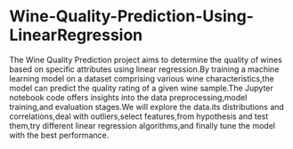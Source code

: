 # Wine-Quality-Prediction-Using-LinearRegression
The Wine Quality Prediction project aims to determine the quality of wines based on specific attributes using linear regression.By training a machine learning model on a dataset comprising various wine characteristics,the model can predict the quality rating of a given wine sample.The Jupyter notebook code offers insights into the data preprocessing,model training,and evaluation stages.We will explore the data.its distributions and correlations,deal with outliers,select features,from hypothesis and test them,try different linear regression algorithms,and finally tune the model with the best performance.
